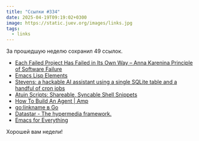 ```yaml
---
title: "Ссылки #334"
date: 2025-04-19T09:19:02+0300
image: https://static.juev.org/images/links.jpg
tags: 
  - links
---
```


За прошедшую неделю сохранил 49 ссылок.

- [Each Failed Project Has Failed in Its Own Way – Anna Karenina Principle of Software Failure](https://christiantietze.de/posts/2025/04/anna-karenina-software-failure/)
- [Emacs Lisp Elements](https://protesilaos.com/emacs/emacs-lisp-elements)
- [Stevens: a hackable AI assistant using a single SQLite table and a handful of cron jobs](https://simonwillison.net/2025/Apr/13/stevens/)
- [Atuin Scripts: Shareable, Syncable Shell Snippets](https://blog.atuin.sh/atuin-scripts-shareable-syncable-shell-snippets/)
- [How To Build An Agent | Amp](https://ampcode.com/how-to-build-an-agent)
- [go:linkname в Go](https://habr.com/ru/companies/otus/articles/900306/)
- [Datastar - The hypermedia framework.](https://data-star.dev/)
- [Emacs for Everything](https://joshblais.com/posts/emacs-for-everything/)

Хорошей вам недели!
